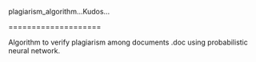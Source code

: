 plagiarism_algorithm...Kudos...

====================

Algorithm to verify plagiarism among documents .doc using probabilistic neural network.
